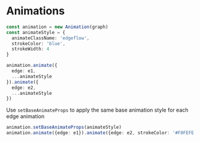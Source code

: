 # Animations

```ts
const animation = new Animation(graph)
const animateStyle = {
  animateClassName: 'edgeflow',
  strokeColor: 'blue',
  strokeWidth: 4
}

animation.animate({
  edge: e1,
  ...animateStyle
}).animate({
  edge: e2,
  ...animateStyle
})
```

Use `setBaseAnimateProps` to apply the same base animation style for each edge animation

```ts
animation.setBaseAnimateProps(animateStyle)
animation.animate({edge: e1}).animate({edge: e2, strokeColor: '#F0FEFE',})
```
